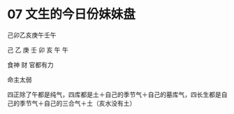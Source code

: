 # 07 文生的今日份妹妹盘

己卯乙亥庚午壬午

己 乙 庚 壬
卯 亥 午 午


食神 财 官都有力

命主太弱


四正除了午都是纯气，四库都是土＋自己的季节气＋自己的墓库气，四长生都是自己的季节气＋自己的三合气＋土（亥水没有土）